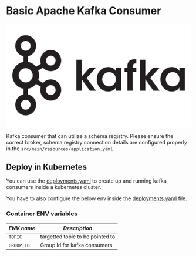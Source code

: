 # Basic Apache Kafka Consumer

![apache kafka logo](kafka_logo.png "Apache Kafka")

Kafka consumer that can utilize a schema registry. Please ensure the correct broker, schema registry connection 
details are configured properly in the ``src/main/resources/application.yaml``

## Deploy in Kubernetes

You can use the [deployments.yaml](src/main/resources/application.yaml) to create up and running 
kafka consumers inside a kubernetes cluster.

You have to also configure the below env inside the [deployments.yaml](src/main/resources/application.yaml) file.

### Container ENV variables
| _ENV name_ | _Description_ |
| --- | --- |
| `TOPIC` | targetted topic to be pointed to |
| `GROUP_ID` | Group Id for kafka consumers |
